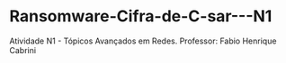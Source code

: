 # Ransomware-Cifra-de-C-sar---N1
Atividade N1 - Tópicos Avançados em Redes. Professor: Fabio Henrique Cabrini
